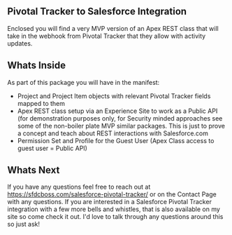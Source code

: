 ## Pivotal Tracker to Salesforce Integration
Enclosed you will find a very MVP version of an Apex REST class that will take in the webhook from Pivotal Tracker that they allow with activity updates.

## Whats Inside
As part of this package you will have in the manifest:
- Project and Project Item objects with relevant Pivotal Tracker fields mapped to them
- Apex REST class setup via an Experience Site to work as a Public API (for demonstration purposes only, for Security minded approaches see some of the non-boiler plate MVP similar packages.  This is just to prove a concept and teach about REST interactions with Salesforce.com
- Permission Set and Profile for the Guest User (Apex Class access to guest user = Public API)

## Whats Next 
If you have any questions feel free to reach out at https://sfdcboss.com/salesforce-pivotal-tracker/ or on the Contact Page with any questions.  If you are interested in a Salesforce Pivotal Tracker integration with a few more bells and whistles, that is also available on my site so come check it out.  I'd love to talk through any questions around this so just ask!
